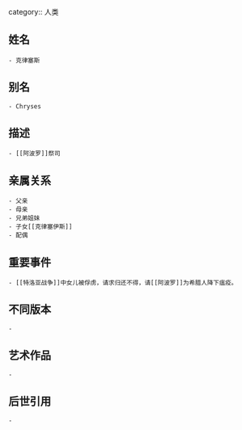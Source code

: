 category:: 人类
## 姓名
	- 克律塞斯
## 别名
	- Chryses
## 描述
	- [[阿波罗]]祭司
## 亲属关系
	- 父亲
	- 母亲
	- 兄弟姐妹
	- 子女[[克律塞伊斯]]
	- 配偶
## 重要事件
	- [[特洛亚战争]]中女儿被俘虏，请求归还不得，请[[阿波罗]]为希腊人降下瘟疫。
## 不同版本
	-
## 艺术作品
	-
## 后世引用
	-

